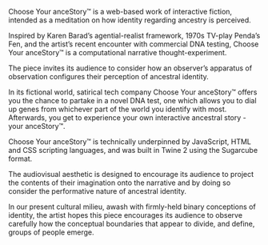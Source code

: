 Choose Your anceStory™ is a web-based work of interactive fiction, intended as a meditation on how identity regarding ancestry is perceived. 

Inspired by Karen Barad’s agential-realist framework, 1970s TV-play Penda’s Fen, and the artist’s recent encounter with commercial DNA testing, Choose Your anceStory™ is a computational narrative thought-experiment. 

The piece invites its audience to consider how an observer’s apparatus of observation configures their perception of ancestral identity. 

In its fictional world, satirical tech company Choose Your anceStory™ offers you the chance to partake in a novel DNA test, one which allows you to dial up genes from whichever part of the world you identify with most. Afterwards, you get to experience your own interactive ancestral story - your anceStory™. 

Choose Your anceStory™ is technically underpinned by JavaScript, HTML and CSS scripting languages, and was built in Twine 2 using the Sugarcube format. 

The audiovisual aesthetic is designed to encourage its audience to project the contents of their imagination onto the narrative and by doing so consider the performative nature of ancestral identity.

In our present cultural milieu, awash with firmly-held binary conceptions of identity, the artist hopes this piece encourages its audience to observe carefully how the conceptual boundaries that appear to divide, and define, groups of people emerge.